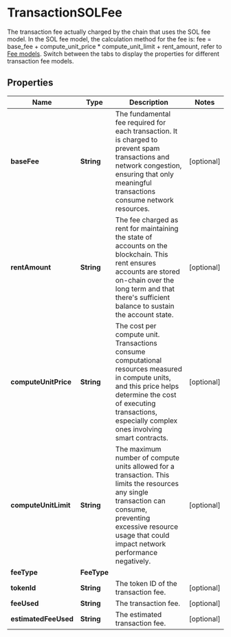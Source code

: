 

# TransactionSOLFee

The transaction fee actually charged by the chain that uses the SOL fee model.  In the SOL fee model, the calculation method for the fee is: fee = base_fee + compute_unit_price * compute_unit_limit + rent_amount, refer to [Fee models](https://www.cobo.com/developers/v2/guides/transactions/estimate-fees#fee-models).  Switch between the tabs to display the properties for different transaction fee models. 

## Properties

| Name | Type | Description | Notes |
|------------ | ------------- | ------------- | -------------|
|**baseFee** | **String** | The fundamental fee required for each transaction. It is charged to prevent spam transactions and network congestion, ensuring that only meaningful transactions consume network resources. |  [optional] |
|**rentAmount** | **String** | The fee charged as rent for maintaining the state of accounts on the blockchain. This rent ensures accounts are stored on-chain over the long term and that there&#39;s sufficient balance to sustain the account state. |  [optional] |
|**computeUnitPrice** | **String** | The cost per compute unit. Transactions consume computational resources measured in compute units, and this price helps determine the cost of executing transactions, especially complex ones involving smart contracts. |  [optional] |
|**computeUnitLimit** | **String** | The maximum number of compute units allowed for a transaction. This limits the resources any single transaction can consume, preventing excessive resource usage that could impact network performance negatively. |  [optional] |
|**feeType** | **FeeType** |  |  |
|**tokenId** | **String** | The token ID of the transaction fee. |  [optional] |
|**feeUsed** | **String** | The transaction fee. |  [optional] |
|**estimatedFeeUsed** | **String** | The estimated transaction fee. |  [optional] |



